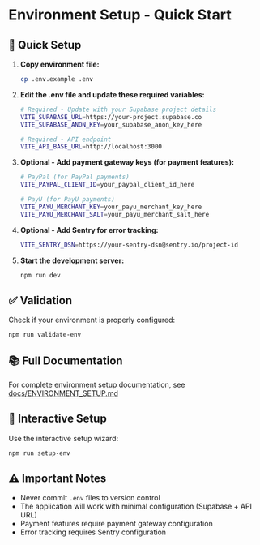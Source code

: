 # Environment Setup - Quick Start

## 🚀 Quick Setup

1. **Copy environment file:**
   ```bash
   cp .env.example .env
   ```

2. **Edit the .env file and update these required variables:**
   ```bash
   # Required - Update with your Supabase project details
   VITE_SUPABASE_URL=https://your-project.supabase.co
   VITE_SUPABASE_ANON_KEY=your_supabase_anon_key_here
   
   # Required - API endpoint
   VITE_API_BASE_URL=http://localhost:3000
   ```

3. **Optional - Add payment gateway keys (for payment features):**
   ```bash
   # PayPal (for PayPal payments)
   VITE_PAYPAL_CLIENT_ID=your_paypal_client_id_here
   
   # PayU (for PayU payments)
   VITE_PAYU_MERCHANT_KEY=your_payu_merchant_key_here
   VITE_PAYU_MERCHANT_SALT=your_payu_merchant_salt_here
   ```

4. **Optional - Add Sentry for error tracking:**
   ```bash
   VITE_SENTRY_DSN=https://your-sentry-dsn@sentry.io/project-id
   ```

5. **Start the development server:**
   ```bash
   npm run dev
   ```

## ✅ Validation

Check if your environment is properly configured:
```bash
npm run validate-env
```

## 📚 Full Documentation

For complete environment setup documentation, see [docs/ENVIRONMENT_SETUP.md](docs/ENVIRONMENT_SETUP.md)

## 🔧 Interactive Setup

Use the interactive setup wizard:
```bash
npm run setup-env
```

## ⚠️ Important Notes

- Never commit `.env` files to version control
- The application will work with minimal configuration (Supabase + API URL)
- Payment features require payment gateway configuration
- Error tracking requires Sentry configuration